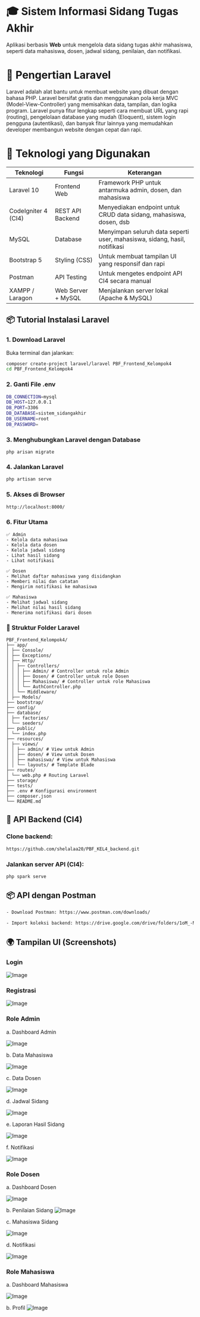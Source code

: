 # 🎓 Sistem Informasi Sidang Tugas Akhir

Aplikasi berbasis **Web** untuk mengelola data sidang tugas akhir mahasiswa, seperti data mahasiswa, dosen, jadwal sidang, penilaian, dan notifikasi.

# 📖 Pengertian Laravel

Laravel adalah alat bantu untuk membuat website yang dibuat dengan bahasa PHP. Laravel bersifat gratis dan menggunakan pola kerja MVC (Model-View-Controller) yang memisahkan data, tampilan, dan logika program. Laravel punya fitur lengkap seperti cara membuat URL yang rapi (routing), pengelolaan database yang mudah (Eloquent), sistem login pengguna (autentikasi), dan banyak fitur lainnya yang memudahkan developer membangun website dengan cepat dan rapi.


# 🚪 Teknologi yang Digunakan

| Teknologi         | Fungsi              | Keterangan                                                                 |
|-------------------|---------------------|-----------------------------------------------------------------------------|
| Laravel 10        | Frontend Web        | Framework PHP untuk antarmuka admin, dosen, dan mahasiswa                  |
| CodeIgniter 4 (CI4)| REST API Backend   | Menyediakan endpoint untuk CRUD data sidang, mahasiswa, dosen, dsb        |
| MySQL             | Database            | Menyimpan seluruh data seperti user, mahasiswa, sidang, hasil, notifikasi |
| Bootstrap 5       | Styling (CSS)       | Untuk membuat tampilan UI yang responsif dan rapi                         |
| Postman           | API Testing         | Untuk mengetes endpoint API CI4 secara manual                             |
| XAMPP / Laragon   | Web Server + MySQL  | Menjalankan server lokal (Apache & MySQL)                                 |

## 📦 Tutorial Instalasi Laravel

###  1. Download Laravel

Buka terminal dan jalankan:

```bash
composer create-project laravel/laravel PBF_Frontend_Kelompok4
cd PBF_Frontend_Kelompok4

```
### 2. Ganti File .env
```bash
DB_CONNECTION=mysql
DB_HOST=127.0.0.1
DB_PORT=3306
DB_DATABASE=sistem_sidangakhir
DB_USERNAME=root
DB_PASSWORD=
```
### 3. Menghubungkan Laravel dengan Database
```
php arisan migrate
``` 

### 4. Jalankan Laravel
```bash
php artisan serve
```

### 5. Akses di Browser
```bash
http://localhost:8000/
```

### 6. Fitur Utama
```
✅ Admin
- Kelola data mahasiswa
- Kelola data dosen
- Kelola jadwal sidang
- Lihat hasil sidang
- Lihat notifikasi

✅ Dosen
- Melihat daftar mahasiswa yang disidangkan
- Memberi nilai dan catatan
- Mengirim notifikasi ke mahasiswa

✅ Mahasiswa
- Melihat jadwal sidang
- Melihat nilai hasil sidang
- Menerima notifikasi dari dosen
```
### 📁 Struktur Folder Laravel
```
PBF_Frontend_Kelompok4/
├── app/
│ ├── Console/
│ ├── Exceptions/
│ ├── Http/
│ │ ├── Controllers/
│ │ │ ├── Admin/ # Controller untuk role Admin
│ │ │ ├── Dosen/ # Controller untuk role Dosen
│ │ │ ├── Mahasiswa/ # Controller untuk role Mahasiswa
│ │ │ └── AuthController.php
│ │ └── Middleware/
│ ├── Models/
├── bootstrap/
├── config/
├── database/
│ ├── factories/
│ └── seeders/
├── public/
│ └── index.php
├── resources/
│ ├── views/
│ │ ├── admin/ # View untuk Admin
│ │ ├── dosen/ # View untuk Dosen
│ │ ├── mahasiswa/ # View untuk Mahasiswa
│ │ └── layouts/ # Template Blade
├── routes/
│ └── web.php # Routing Laravel
├── storage/
├── tests/
├── .env # Konfigurasi environment
├── composer.json
└── README.md
```


## 🔗 API Backend (CI4)
### Clone backend:
```bash
https://github.com/shelalaa20/PBF_KEL4_backend.git
```
### Jalankan server API (CI4):
```
php spark serve
```
## 📦 API dengan Postman
```bash
- Download Postman: https://www.postman.com/downloads/

- Import koleksi backend: https://drive.google.com/drive/folders/1oM_-M4-XOv8jatZQ66pT2e_izZ_DCZaM?usp=sharing

```
## 🌍 Tampilan UI (Screenshots)

### Login
![Image](https://github.com/user-attachments/assets/2374dbfc-689f-42aa-9a62-907473059b36)

### Registrasi

![Image](https://github.com/user-attachments/assets/2374dbfc-689f-42aa-9a62-907473059b36)

### Role Admin

a. Dashboard Admin

![Image](https://github.com/user-attachments/assets/e5a5dfa9-4394-4131-8610-3a3513f0b7f6)

b. Data Mahasiswa

![Image](https://github.com/user-attachments/assets/250e654e-93ee-4360-9f3c-e012794c6d35)

c. Data Dosen

![Image](https://github.com/user-attachments/assets/2132b597-fe20-4dc4-865b-604d7c33b380)

d. Jadwal Sidang

![Image](https://github.com/user-attachments/assets/85ea24fe-633e-4051-b6bb-e391b97ab752)

e. Laporan Hasil Sidang

![Image](https://github.com/user-attachments/assets/226ec963-79da-483e-b189-adf1753fdaeb)

f. Notifikasi

![Image](https://github.com/user-attachments/assets/9a15e674-879f-4135-a98e-7790f7c2d4e5)

### Role Dosen

a. Dashboard Dosen

![Image](https://github.com/user-attachments/assets/c1421641-19ac-42c7-8e6f-10df4f169f4a)

b. Penilaian Sidang
![Image](https://github.com/user-attachments/assets/8d926671-4427-458d-99c1-24e798256fdd)

c. Mahasiswa Sidang

![Image](https://github.com/user-attachments/assets/c184aa8b-25e3-4253-98d8-acd30da7f622)


d. Notifikasi

![Image](https://github.com/user-attachments/assets/a9b7123c-414a-48a9-a7af-5be55cdffdf7)

### Role Mahasiswa

a. Dashboard Mahasiswa

![Image](https://github.com/user-attachments/assets/bc995389-3a30-4e3e-8d12-3aa98d3bf7e6)

b. Profil
![Image](https://github.com/user-attachments/assets/654f887b-1d44-4642-ba7b-e27e94d311e8)
